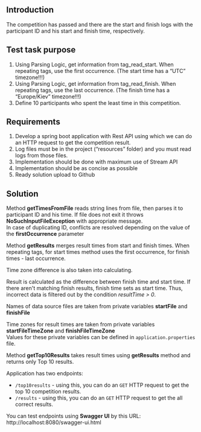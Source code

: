 ## Introduction

The competition has passed and there are the start and finish logs 
with the participant ID and his start and finish time, respectively.

## Test task purpose

1. Using Parsing Logic, get information from tag_read_start. When repeating tags, use the first occurrence. (The start time has a “UTC” timezone!!!)
2. Using Parsing Logic, get information from tag_read_finish. When repeating tags, use the last occurrence.  (The finish time has a “Europe/Kiev” timezone!!!)
3. Define 10 participants who spent the least time in this competition.

## Requirements


1. Develop a spring boot application with Rest API using which we can do an HTTP request to get the competition result.
2. Log files must be in the project (“resources” folder) and you must read logs from those files.
3. Implementation  should be done with maximum use of Stream API
4. Implementation should be as concise as possible
5. Ready solution upload to Github

## Solution

Method __getTimesFromFile__ reads string lines from file, then parses it 
to participant ID and his time. If file does not exit it 
throws __NoSuchInputFileException__ with appropriate message. <br>
In case of duplicating ID, conflicts are resolved depending on the
value of the __firstOccurrence__ parameter

Method __getResults__ merges result times from start and finish times.
When repeating tags, for start times method uses the first occurrence,
for finish times - last occurrence.

Time zone difference is also taken into calculating.

Result is calculated as the difference between finish time and start time.
If there aren't matching finish results, finish time sets as start time.
Thus, incorrect data is filtered out by the condition *resultTime > 0*.

Names of data source files are taken from private variables
__startFile__ and __finishFile__

Time zones for result times are taken from private variables
__startFileTimeZone__  and __finishFileTimeZone__ <br>
Values for these private variables can be defined in
`application.properties` file.

Method __getTop10Results__ takes result times using __getResults__ method
and returns only Top 10 results.

Application has two endpoints: <br>
- `/top10results` - using this, you can do an `GET` HTTP request to get the top 10 competition results.
- `/results` - using this, you can do an `GET` HTTP request to get the all correct results.

You can test endpoints using __Swagger UI__ by this
URL: http://localhost:8080/swagger-ui.html
